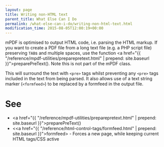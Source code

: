 ```yaml
---
layout: page
title: Writing non-HTML text
parent_title: What Else Can I Do
permalink: /what-else-can-i-do/writing-non-html-text.html
modification_time: 2015-08-05T12:00:19+00:00
---
```


mPDF is optimised to output HTML code, i.e. parsing the HTML markup. If you want to create a PDF file from a long text
file (e.g. a PHP script file) preserving `TAB`s and multiple spaces, use the 
function <a href="{{ "/reference/mpdf-utilities/preparepretext.html" | prepend: site.baseurl }}">preparePreText()</a>.
Note this is not part of the mPDF class.

This will surround the text with `<pre>` tags whilst preventing any `<pre>` tags included in the text from
being parsed. It also allows use of a text string marker (`<formfeed>`) to be replaced
by a formfeed in the output file.

# See

- <a href="{{ "/reference/mpdf-utilities/preparepretext.html" | prepend: site.baseurl }}">preparePreText()</a>
- &lt;<a href="{{ "/reference/html-control-tags/formfeed.html" | prepend: site.baseurl }}">formfeed</a>&gt; - 
  Forces a new page, while keeping current HTML tags/CSS active
